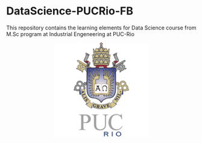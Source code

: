 # DataScience-PUCRio-FB
 This repository contains the learning elements for Data Science course from M.Sc program at Industrial Engeneering at PUC-Rio 
 
 <p align="center">
 <img align="center" src="puclogo.png" width="250"/>
 </p>
 

